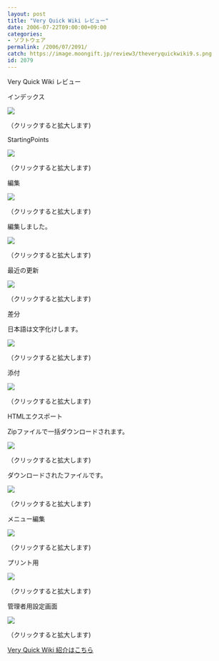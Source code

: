 ```yaml
---
layout: post
title: "Very Quick Wiki レビュー"
date: 2006-07-22T09:00:00+09:00
categories:
- ソフトウェア
permalink: /2006/07/2091/
catch: https://image.moongift.jp/review3/theveryquickwiki9.s.png
id: 2079
---
```

Very Quick Wiki レビュー  
<!--more-->

インデックス

  

[![](https://image.moongift.jp/review3/theveryquickwiki3.s.png)](https://image.moongift.jp/review3/theveryquickwiki3.png)  
  
（クリックすると拡大します)

  

StartingPoints

  

[![](https://image.moongift.jp/review3/theveryquickwiki4.s.png)](https://image.moongift.jp/review3/theveryquickwiki4.png)  
  
（クリックすると拡大します)

  

編集

  

[![](https://image.moongift.jp/review3/theveryquickwiki5.s.png)](https://image.moongift.jp/review3/theveryquickwiki5.png)  
  
（クリックすると拡大します)

  

編集しました。

  

[![](https://image.moongift.jp/review3/theveryquickwiki6.s.png)](https://image.moongift.jp/review3/theveryquickwiki6.png)  
  
（クリックすると拡大します)

  

最近の更新

  

[![](https://image.moongift.jp/review3/theveryquickwiki7.s.png)](https://image.moongift.jp/review3/theveryquickwiki7.png)  
  
（クリックすると拡大します)

  

差分

  

日本語は文字化けします。

  

[![](https://image.moongift.jp/review3/theveryquickwiki8.s.png)](https://image.moongift.jp/review3/theveryquickwiki8.png)  
  
（クリックすると拡大します)

  

添付

  

[![](https://image.moongift.jp/review3/theveryquickwiki9.s.png)](https://image.moongift.jp/review3/theveryquickwiki9.png)  
  
（クリックすると拡大します)

  

HTMLエクスポート

  

Zipファイルで一括ダウンロードされます。

  

[![](https://image.moongift.jp/review3/theveryquickwiki10.s.png)](https://image.moongift.jp/review3/theveryquickwiki10.png)  
  
（クリックすると拡大します)

  

ダウンロードされたファイルです。

  

[![](https://image.moongift.jp/review3/theveryquickwiki11.s.png)](https://image.moongift.jp/review3/theveryquickwiki11.png)  
  
（クリックすると拡大します)

  

メニュー編集

  

[![](https://image.moongift.jp/review3/theveryquickwiki12.s.png)](https://image.moongift.jp/review3/theveryquickwiki12.png)  
  
（クリックすると拡大します)

  

プリント用

  

[![](https://image.moongift.jp/review3/theveryquickwiki13.s.png)](https://image.moongift.jp/review3/theveryquickwiki13.png)  
  
（クリックすると拡大します)

  

管理者用設定画面

  

[![](https://image.moongift.jp/review3/theveryquickwiki14.s.png)](https://image.moongift.jp/review3/theveryquickwiki14.png)  
  
（クリックすると拡大します)

  

[Very Quick Wiki 紹介はこちら](http://oss.moongift.jp/intro/i-2090.html)

